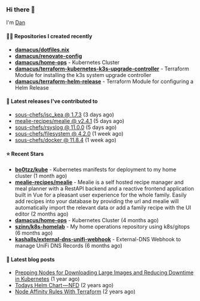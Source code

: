

### Hi there 👋

I'm [Dan](https://medium.com/@dan.m.webb)

#### 👨‍💻 Repositories I created recently
- **[damacus/dotfiles.nix](https://github.com/damacus/dotfiles.nix)**
- **[damacus/renovate-config](https://github.com/damacus/renovate-config)**
- **[damacus/home-ops](https://github.com/damacus/home-ops)** - Kubernetes Cluster
- **[damacus/terraform-kubernetes-k3s-upgrade-controller](https://github.com/damacus/terraform-kubernetes-k3s-upgrade-controller)** - Terraform Module for installing the k3s system upgrade controller
- **[damacus/terraform-helm-release](https://github.com/damacus/terraform-helm-release)** - Terraform Module for configuring a Helm Release

#### 🚀 Latest releases I've contributed to


- [sous-chefs/isc_kea @ 1.7.3](https://github.com/sous-chefs/isc_kea/releases/tag/1.7.3) (3 days ago)
- [mealie-recipes/mealie @ v2.4.1](https://github.com/mealie-recipes/mealie/releases/tag/v2.4.1) (5 days ago)
- [sous-chefs/rsyslog @ 11.0.0](https://github.com/sous-chefs/rsyslog/releases/tag/11.0.0) (5 days ago)
- [sous-chefs/filesystem @ 4.2.0](https://github.com/sous-chefs/filesystem/releases/tag/4.2.0) (1 week ago)
- [sous-chefs/docker @ 11.8.4](https://github.com/sous-chefs/docker/releases/tag/11.8.4) (1 week ago)

#### ⭐ Recent Stars


- **[bo0tzz/kube](https://github.com/bo0tzz/kube)** - Kubernetes manifests for deployment to my home cluster (1 month ago)
- **[mealie-recipes/mealie](https://github.com/mealie-recipes/mealie)** - Mealie is a self hosted recipe manager and meal planner with a RestAPI backend and a reactive frontend application built in Vue for a pleasant user experience for the whole family. Easily add recipes into your database by providing the url and mealie will automatically import the relevant data or add a family recipe with the UI editor (2 months ago)
- **[damacus/home-ops](https://github.com/damacus/home-ops)** - Kubernetes Cluster (4 months ago)
- **[szinn/k8s-homelab](https://github.com/szinn/k8s-homelab)** - My home operations repository using k8s/gitops (6 months ago)
- **[kashalls/external-dns-unifi-webhook](https://github.com/kashalls/external-dns-unifi-webhook)** - External-DNS Webhook to manage UniFi DNS Records (6 months ago)

#### 📄 Latest blog posts
- [Prepping Nodes for Downloading Large Images and Reducing Downtime in Kubernetes](https://medium.com/@dan.m.webb/prepping-nodes-for-downloading-large-images-and-reducing-downtime-in-kubernetes-551ead53f0?source=rss-bbba9c670f6e------2) (1 year ago)
- [Todays Helm Chart — NFD](https://medium.com/@dan.m.webb/todays-helm-chart-nfd-efe64f156edd?source=rss-bbba9c670f6e------2) (2 years ago)
- [Node Affinity Rules With Terraform](https://awstip.com/node-affinity-rules-with-terraform-a0766e0bb1da?source=rss-bbba9c670f6e------2) (2 years ago)
